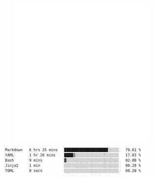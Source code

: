 <div align="center">
    <a href="https://konst.fish">
        <img src="https://raw.githubusercontent.com/konstfish/konstfish/master/fish.svg" alt="Logo" width="450"/>
    </a>
</div>

<!--START_SECTION:waka-->

```txt
Markdown   6 hrs 25 mins   ████████████████████░░░░░   79.61 %
YAML       1 hr 26 mins    ████▒░░░░░░░░░░░░░░░░░░░░   17.83 %
Bash       9 mins          ▓░░░░░░░░░░░░░░░░░░░░░░░░   02.00 %
Jinja2     1 min           ░░░░░░░░░░░░░░░░░░░░░░░░░   00.29 %
TOML       0 secs          ░░░░░░░░░░░░░░░░░░░░░░░░░   00.20 %
```

<!--END_SECTION:waka-->
